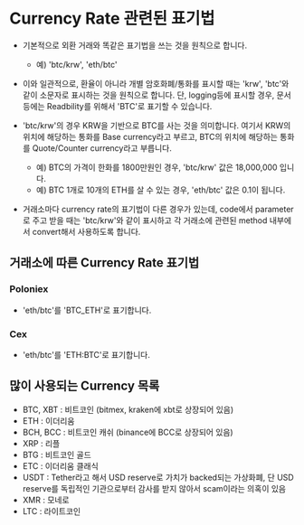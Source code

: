# Currency Rate 관련된 표기법

- 기본적으로 외환 거래와 똑같은 표기법을 쓰는 것을 원칙으로 합니다.

    - 예) 'btc/krw', 'eth/btc'
    
- 이와 일관적으로, 환율이 아니라 개별 암호화폐/통화를 표시할 때는 'krw', 'btc'와 같이 소문자로 표시하는 것을 원칙으로 합니다.
단, logging등에 표시할 경우, 문서 등에는 Readbility를 위해서 'BTC'로 표기할 수 있습니다.
    
- 'btc/krw'의 경우 KRW을 기반으로 BTC를 사는 것을 의미합니다. 여기서 KRW의 위치에 해당하는 통화를 Base currency라고 부르고, 
BTC의 위치에 해당하는 통화를 Quote/Counter currency라고 부릅니다. 

    - 예) BTC의 가격이 한화를 1800만원인 경우, 'btc/krw' 값은 18,000,000 입니다.
    - 예) BTC 1개로 10개의 ETH를 살 수 있는 경우, 'eth/btc' 값은 0.1이 됩니다.

- 거래소마다 currency rate의 표기법이 다른 경우가 있는데, code에서 parameter로 주고 받을 때는 
'btc/krw'와 같이 표시하고 각 거래소에 관련된 method 내부에서 convert해서 사용하도록 합니다.

## 거래소에 따른 Currency Rate 표기법

### Poloniex

- 'eth/btc'를 'BTC_ETH'로 표기합니다.

### Cex

- 'eth/btc'를 'ETH:BTC'로 표기합니다.


## 많이 사용되는 Currency 목록

- BTC, XBT : 비트코인 (bitmex, kraken에 xbt로 상장되어 있음)
- ETH : 이더리움 
- BCH, BCC : 비트코인 캐쉬 (binance에 BCC로 상장되어 있음)
- XRP : 리플
- BTG : 비트코인 골드
- ETC : 이더리움 클래식
- USDT : Tether라고 해서 USD reserve로 가치가 backed되는 가상화폐, 단 USD reserve를 독립적인 기관으로부터 감사를 받지 않아서 scam이라는 의혹이 있음
- XMR : 모네로
- LTC : 라이트코인
